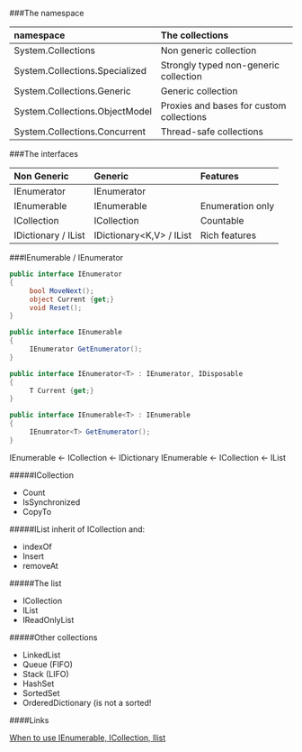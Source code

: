 ###The namespace

| namespace                       |The collections                           |
|:--------------------------------|:-----------------------------------------|
| System.Collections              | Non generic collection                   |
| System.Collections.Specialized  | Strongly typed non-generic collection    |
| System.Collections.Generic      | Generic collection                       |
| System.Collections.ObjectModel  | Proxies and bases for custom collections |
| System.Collections.Concurrent   | Thread-safe collections                  |


###The interfaces

| Non Generic        | Generic                     | Features         |
|:-------------------|:----------------------------|:-----------------|
| IEnumerator        | IEnumerator<T>              |                  |
| IEnumerable        | IEnumerable<T>              | Enumeration only |
| ICollection        | ICollection<T>              | Countable        |
|IDictionary / IList | IDictionary<K,V> / IList<T> | Rich features    |


###IEnumerable / IEnumerator

```cs
public interface IEnumerator
{
     bool MoveNext();
     object Current {get;}
     void Reset();
}

public interface IEnumerable
{
     IEnumerator GetEnumerator();
}

public interface IEnumerator<T> : IEnumerator, IDisposable
{
     T Current {get;}
}

public interface IEnumerable<T> : IEnumerable
{
     IEnumrator<T> GetEnumerator();
}
```

IEnumerable <- ICollection <- IDictionary
IEnumerable <- ICollection <- IList

#####ICollection
- Count
- IsSynchronized
- CopyTo

#####IList
inherit of ICollection and:
- indexOf
- Insert
- removeAt

#####The list
- ICollection<T>
- IList<T>
- IReadOnlyList<T>

#####Other collections
- LinkedList<T>
- Queue<T> (FIFO)
- Stack<T> (LIFO)
- HashSet<T>
- SortedSet<T>
- OrderedDictionary (is not a sorted! 

####Links

[When to use IEnumerable, ICollection, Ilist](http://www.claudiobernasconi.ch/2013/07/22/when-to-use-ienumerable-icollection-ilist-and-list/)
